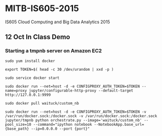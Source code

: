 # MITB-IS605-2015
IS605 Cloud Computing and Big Data Analytics 2015


## 12 Oct In Class Demo
### Starting a tmpnb server on Amazon EC2

`sudo yum install docker`

`export TOKEN=$( head -c 30 /dev/urandom | xxd -p )`

`sudo service docker start`

`sudo docker run --net=host -d -e CONFIGPROXY_AUTH_TOKEN=$TOKEN --name=proxy jupyter/configurable-http-proxy --default-target http://127.0.0.1:9999`

`sudo docker pull waituck/custom_nb`

`sudo docker run --net=host -d -e CONFIGPROXY_AUTH_TOKEN=$TOKEN -v /var/run/docker.sock:/docker.sock -v /var/run/docker.sock:/docker.sock jupyter/tmpnb python orchestrate.py --image='waituck/custom_nb' --pool_size=10 --command="ipython notebook --NotebookApp.base_url={base_path} --ip=0.0.0.0 --port {port}"`
